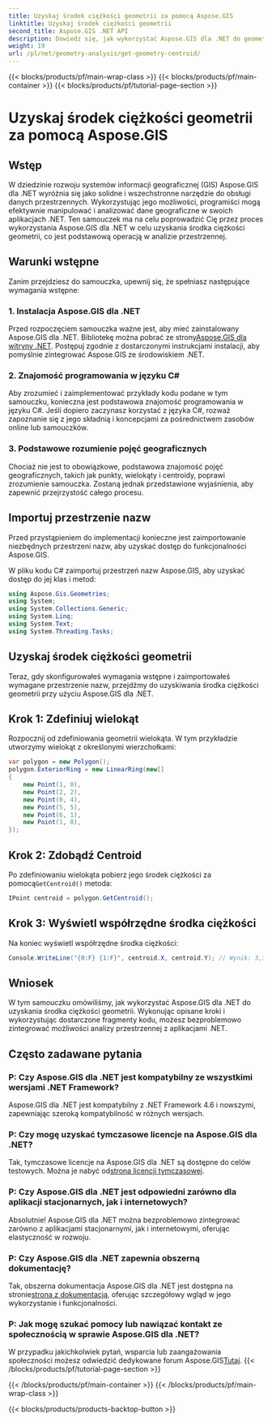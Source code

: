 ```yaml
---
title: Uzyskaj środek ciężkości geometrii za pomocą Aspose.GIS
linktitle: Uzyskaj środek ciężkości geometrii
second_title: Aspose.GIS .NET API
description: Dowiedz się, jak wykorzystać Aspose.GIS dla .NET do geometrii centroidów, dzięki temu kompleksowemu podręcznikowi. Bezproblemowo integruj analizę przestrzenną z aplikacjami .NET.
weight: 19
url: /pl/net/geometry-analysis/get-geometry-centroid/
---
```


{{< blocks/products/pf/main-wrap-class >}}
{{< blocks/products/pf/main-container >}}
{{< blocks/products/pf/tutorial-page-section >}}

# Uzyskaj środek ciężkości geometrii za pomocą Aspose.GIS

## Wstęp
W dziedzinie rozwoju systemów informacji geograficznej (GIS) Aspose.GIS dla .NET wyróżnia się jako solidne i wszechstronne narzędzie do obsługi danych przestrzennych. Wykorzystując jego możliwości, programiści mogą efektywnie manipulować i analizować dane geograficzne w swoich aplikacjach .NET. Ten samouczek ma na celu poprowadzić Cię przez proces wykorzystania Aspose.GIS dla .NET w celu uzyskania środka ciężkości geometrii, co jest podstawową operacją w analizie przestrzennej.
## Warunki wstępne
Zanim przejdziesz do samouczka, upewnij się, że spełniasz następujące wymagania wstępne:
### 1. Instalacja Aspose.GIS dla .NET
 Przed rozpoczęciem samouczka ważne jest, aby mieć zainstalowany Aspose.GIS dla .NET. Bibliotekę można pobrać ze strony[Aspose.GIS dla witryny .NET](https://releases.aspose.com/gis/net/). Postępuj zgodnie z dostarczonymi instrukcjami instalacji, aby pomyślnie zintegrować Aspose.GIS ze środowiskiem .NET.
### 2. Znajomość programowania w języku C#
Aby zrozumieć i zaimplementować przykłady kodu podane w tym samouczku, konieczna jest podstawowa znajomość programowania w języku C#. Jeśli dopiero zaczynasz korzystać z języka C#, rozważ zapoznanie się z jego składnią i koncepcjami za pośrednictwem zasobów online lub samouczków.
### 3. Podstawowe rozumienie pojęć geograficznych
Chociaż nie jest to obowiązkowe, podstawowa znajomość pojęć geograficznych, takich jak punkty, wielokąty i centroidy, poprawi zrozumienie samouczka. Zostaną jednak przedstawione wyjaśnienia, aby zapewnić przejrzystość całego procesu.

## Importuj przestrzenie nazw
Przed przystąpieniem do implementacji konieczne jest zaimportowanie niezbędnych przestrzeni nazw, aby uzyskać dostęp do funkcjonalności Aspose.GIS.

W pliku kodu C# zaimportuj przestrzeń nazw Aspose.GIS, aby uzyskać dostęp do jej klas i metod:
```csharp
using Aspose.Gis.Geometries;
using System;
using System.Collections.Generic;
using System.Linq;
using System.Text;
using System.Threading.Tasks;
```
## Uzyskaj środek ciężkości geometrii
Teraz, gdy skonfigurowałeś wymagania wstępne i zaimportowałeś wymagane przestrzenie nazw, przejdźmy do uzyskiwania środka ciężkości geometrii przy użyciu Aspose.GIS dla .NET.
## Krok 1: Zdefiniuj wielokąt
Rozpocznij od zdefiniowania geometrii wielokąta. W tym przykładzie utworzymy wielokąt z określonymi wierzchołkami:
```csharp
var polygon = new Polygon();
polygon.ExteriorRing = new LinearRing(new[]
{
    new Point(1, 0),
    new Point(2, 2),
    new Point(0, 4),
    new Point(5, 5),
    new Point(6, 1),
    new Point(1, 0),
});
```
## Krok 2: Zdobądź Centroid
 Po zdefiniowaniu wielokąta pobierz jego środek ciężkości za pomocą`GetCentroid()` metoda:
```csharp
IPoint centroid = polygon.GetCentroid();
```
## Krok 3: Wyświetl współrzędne środka ciężkości
Na koniec wyświetl współrzędne środka ciężkości:
```csharp
Console.WriteLine("{0:F} {1:F}", centroid.X, centroid.Y); // Wynik: 3,33 2,58
```

## Wniosek
W tym samouczku omówiliśmy, jak wykorzystać Aspose.GIS dla .NET do uzyskania środka ciężkości geometrii. Wykonując opisane kroki i wykorzystując dostarczone fragmenty kodu, możesz bezproblemowo zintegrować możliwości analizy przestrzennej z aplikacjami .NET.
## Często zadawane pytania
### P: Czy Aspose.GIS dla .NET jest kompatybilny ze wszystkimi wersjami .NET Framework?
Aspose.GIS dla .NET jest kompatybilny z .NET Framework 4.6 i nowszymi, zapewniając szeroką kompatybilność w różnych wersjach.
### P: Czy mogę uzyskać tymczasowe licencje na Aspose.GIS dla .NET?
 Tak, tymczasowe licencje na Aspose.GIS dla .NET są dostępne do celów testowych. Można je nabyć od[strona licencji tymczasowej](https://purchase.aspose.com/temporary-license/).
### P: Czy Aspose.GIS dla .NET jest odpowiedni zarówno dla aplikacji stacjonarnych, jak i internetowych?
Absolutnie! Aspose.GIS dla .NET można bezproblemowo zintegrować zarówno z aplikacjami stacjonarnymi, jak i internetowymi, oferując elastyczność w rozwoju.
### P: Czy Aspose.GIS dla .NET zapewnia obszerną dokumentację?
 Tak, obszerna dokumentacja Aspose.GIS dla .NET jest dostępna na stronie[strona z dokumentacją](https://reference.aspose.com/gis/net/), oferując szczegółowy wgląd w jego wykorzystanie i funkcjonalności.
### P: Jak mogę szukać pomocy lub nawiązać kontakt ze społecznością w sprawie Aspose.GIS dla .NET?
 W przypadku jakichkolwiek pytań, wsparcia lub zaangażowania społeczności możesz odwiedzić dedykowane forum Aspose.GIS[Tutaj](https://forum.aspose.com/c/gis/33).
{{< /blocks/products/pf/tutorial-page-section >}}

{{< /blocks/products/pf/main-container >}}
{{< /blocks/products/pf/main-wrap-class >}}

{{< blocks/products/products-backtop-button >}}
